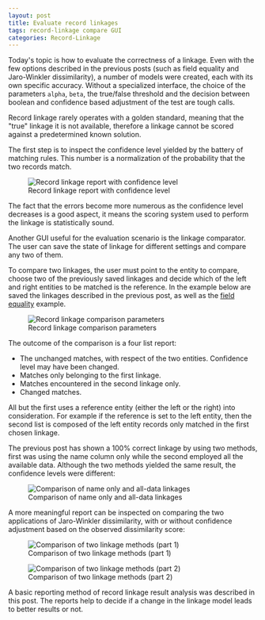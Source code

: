 ```yaml
---
layout: post
title: Evaluate record linkages
tags: record-linkage compare GUI
categories: Record-Linkage
---
```


Today's topic is how to evaluate the correctness of a linkage. Even with the few options described in the previous posts (such as field equality and Jaro-Winkler dissimilarity), a number of models were created, each with its own specific accuracy. Without a specialized interface, the
choice of the parameters ```alpha```, ```beta```, the true/false threshold and the decision between boolean and confidence based adjustment of the test are tough calls. <!--more-->

Record linkage rarely operates with a golden standard, meaning that the "true" linkage it is not available, therefore
a linkage cannot be scored against a predetermined known solution.

The first step is to inspect the confidence level yielded by the battery of matching rules. This number is a normalization of the probability that the two records match.

<figure>
    <img src="{{'/static/img/recolink/confidence1.png' | prepend: site.baseurl | prepend: site.url }}" 
    alt='Record linkage report with confidence level' />
    <figcaption>Record linkage report with confidence level</figcaption>
</figure>

The fact that the errors become more numerous as the confidence level decreases is a good aspect, it means the scoring 
system used to perform the linkage is statistically sound.

Another GUI useful for the evaluation scenario is the linkage comparator.
The user can save the state of linkage for different settings and compare any two of them.

To compare two linkages, the user must point to the entity to compare, choose two of the previously saved linkages and 
decide which of the left and right entities to be matched is the reference. In the example below are saved the linkages described in the previous post, as well as the <a href="/reco-link/2015-10-28/Basic-Model/">field equality</a> example.

<figure>
    <img src="{{'/static/img/recolink/compare1.png' | prepend: site.baseurl | prepend: site.url }}" 
    alt='Record linkage comparison parameters' />
    <figcaption>Record linkage comparison parameters</figcaption>
</figure>


The outcome of the comparison is a four list report:
* The unchanged matches, with respect of the two entities. Confidence level may have been changed.
* Matches only belonging to the first linkage.
* Matches encountered in the second linkage only.
* Changed matches.

All but the first uses a reference entity (either the left or the right) into consideration. For example if the reference is set to the left entity, then the second list is composed of the left entity records only matched in the first chosen linkage.

The previous post has shown a 100% correct linkage by using two methods, first was using the name column only while the
second employed all the available data. Although the two methods yielded the same result, the confidence levels were
different:

<figure>
    <img src="{{'/static/img/recolink/compare2.png' | prepend: site.baseurl | prepend: site.url }}" 
    alt='Comparison of name only and all-data linkages' />
    <figcaption>Comparison of name only and all-data linkages</figcaption>
</figure>


A more meaningful report can be inspected on comparing the two applications of Jaro-Winkler dissimilarity, with 
or without confidence adjustment based on the observed dissimilarity score:

<figure>
    <img src="{{'/static/img/recolink/compare3.png' | prepend: site.baseurl | prepend: site.url }}" 
    alt='Comparison of two linkage methods (part 1)' />
    <figcaption>Comparison of two linkage methods (part 1)</figcaption>
</figure>

<figure>
    <img src="{{'/static/img/recolink/compare4.png' | prepend: site.baseurl | prepend: site.url }}" 
    alt='Comparison of two linkage methods (part 2)' />
    <figcaption>Comparison of two linkage methods (part 2)</figcaption>
</figure>

A basic reporting method of record linkage result analysis was described in this post.
The reports help to decide if a change in the linkage model leads to better results or not.
